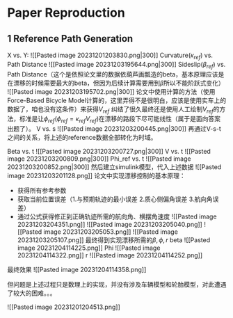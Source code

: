 # Paper Reproduction
## 1 Reference Path Generation
X vs. Y:
![[Pasted image 20231201203830.png|300]]
Curvature($\kappa_{ref}$) vs. Path Distance
![[Pasted image 20231203195644.png|300]]
Sideslip$(\beta_{ref})$ vs. Path Distance（这个是依照论文里的数据依葫芦画瓢造的beta，基本原理应该是在漂移的时候需要最大的beta，但因为后续计算需要用到$\dot{\beta}$所以不能阶跃式变化）
![[Pasted image 20231203195702.png|300]]
论文中使用计算的方法（使用Force-Based Bicycle Model计算的，这里弄得不是很明白，应该是使用实车上的数据了，咱也没有这条件）来获得$V_{ref}$
纠结了很久最终还是使用人工绘制$V_{ref}$的方法，标准是让$\phi_{ref}$($\phi_{ref} = \kappa_{ref}V_{ref}$)在漂移的路段下尽可能线性（属于是面向答案出题了）。
V vs. s
![[Pasted image 20231203200445.png|300]]
再通过V-s-t之间的关系，将上述的reference数据全部转化为时域。

Beta vs. t
![[Pasted image 20231203200727.png|300]]
V vs. t
![[Pasted image 20231203200809.png|300]]
Phi_ref vs. t
![[Pasted image 20231203200852.png|300]]
然后建立simulink模型，代入上述数据
![[Pasted image 20231203201128.png]]
论文中实现漂移控制的基本原理：
- 获得所有参考参数
- 获取当前位置误差（1.与预期轨迹的最小误差 2.质心侧偏角误差 3.航向角误差）
- 通过公式获得修正到正确轨迹所需的航向角、横摆角速度
![[Pasted image 20231203204351.png]]
![[Pasted image 20231203205040.png]]
![[Pasted image 20231203205053.png]]
![[Pasted image 20231203205107.png]]
最终得到实现漂移所需的$\beta, \phi, r$
beta
![[Pasted image 20231204114225.png]]
Phi
![[Pasted image 20231204114322.png]]
r
![[Pasted image 20231204114252.png]]

最终效果
![[Pasted image 20231204114358.png]]

但问题是上述过程只是数理上的实现，并没有涉及车辆模型和轮胎模型，对此遭遇了较大的困难。。。

![[Pasted image 20231201204513.png]]
